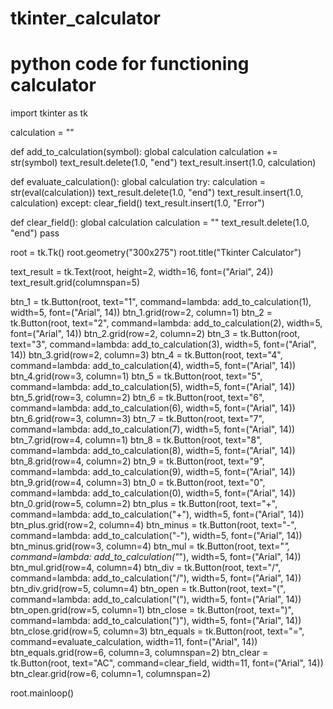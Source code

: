 # tkinter_calculator
# python code for functioning calculator

import tkinter as tk

calculation = ""


def add_to_calculation(symbol):
    global calculation
    calculation += str(symbol)
    text_result.delete(1.0, "end")
    text_result.insert(1.0, calculation)


def evaluate_calculation():
    global calculation
    try:
        calculation = str(eval(calculation))
        text_result.delete(1.0, "end")
        text_result.insert(1.0, calculation)
    except:
        clear_field()
        text_result.insert(1.0, "Error")


def clear_field():
    global calculation
    calculation = ""
    text_result.delete(1.0, "end")
    pass


root = tk.Tk()
root.geometry("300x275")
root.title("Tkinter Calculator")

text_result = tk.Text(root, height=2, width=16, font=("Arial", 24))
text_result.grid(columnspan=5)

btn_1 = tk.Button(root, text="1", command=lambda: add_to_calculation(1), width=5, font=("Arial", 14))
btn_1.grid(row=2, column=1)
btn_2 = tk.Button(root, text="2", command=lambda: add_to_calculation(2), width=5, font=("Arial", 14))
btn_2.grid(row=2, column=2)
btn_3 = tk.Button(root, text="3", command=lambda: add_to_calculation(3), width=5, font=("Arial", 14))
btn_3.grid(row=2, column=3)
btn_4 = tk.Button(root, text="4", command=lambda: add_to_calculation(4), width=5, font=("Arial", 14))
btn_4.grid(row=3, column=1)
btn_5 = tk.Button(root, text="5", command=lambda: add_to_calculation(5), width=5, font=("Arial", 14))
btn_5.grid(row=3, column=2)
btn_6 = tk.Button(root, text="6", command=lambda: add_to_calculation(6), width=5, font=("Arial", 14))
btn_6.grid(row=3, column=3)
btn_7 = tk.Button(root, text="7", command=lambda: add_to_calculation(7), width=5, font=("Arial", 14))
btn_7.grid(row=4, column=1)
btn_8 = tk.Button(root, text="8", command=lambda: add_to_calculation(8), width=5, font=("Arial", 14))
btn_8.grid(row=4, column=2)
btn_9 = tk.Button(root, text="9", command=lambda: add_to_calculation(9), width=5, font=("Arial", 14))
btn_9.grid(row=4, column=3)
btn_0 = tk.Button(root, text="0", command=lambda: add_to_calculation(0), width=5, font=("Arial", 14))
btn_0.grid(row=5, column=2)
btn_plus = tk.Button(root, text="+", command=lambda: add_to_calculation("+"), width=5, font=("Arial", 14))
btn_plus.grid(row=2, column=4)
btn_minus = tk.Button(root, text="-", command=lambda: add_to_calculation("-"), width=5, font=("Arial", 14))
btn_minus.grid(row=3, column=4)
btn_mul = tk.Button(root, text="*", command=lambda: add_to_calculation("*"), width=5, font=("Arial", 14))
btn_mul.grid(row=4, column=4)
btn_div = tk.Button(root, text="/", command=lambda: add_to_calculation("/"), width=5, font=("Arial", 14))
btn_div.grid(row=5, column=4)
btn_open = tk.Button(root, text="(", command=lambda: add_to_calculation("("), width=5, font=("Arial", 14))
btn_open.grid(row=5, column=1)
btn_close = tk.Button(root, text=")", command=lambda: add_to_calculation(")"), width=5, font=("Arial", 14))
btn_close.grid(row=5, column=3)
btn_equals = tk.Button(root, text="=", command=evaluate_calculation, width=11, font=("Arial", 14))
btn_equals.grid(row=6, column=3, columnspan=2)
btn_clear = tk.Button(root, text="AC", command=clear_field, width=11, font=("Arial", 14))
btn_clear.grid(row=6, column=1, columnspan=2)

root.mainloop()
